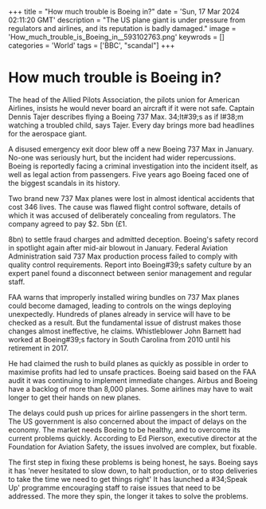 +++
title = "How much trouble is Boeing in?"
date = 'Sun, 17 Mar 2024 02:11:20 GMT'
description = "The US plane giant is under pressure from regulators and airlines, and its reputation is badly damaged."
image = 'How_much_trouble_is_Boeing_in__593102763.png'
keywrods =  []
categories = 'World'
tags = ['BBC', "scandal"]
+++

# How much trouble is Boeing in?

The head of the Allied Pilots Association, the pilots union for American Airlines, insists he would never board an aircraft if it were not safe.
Captain Dennis Tajer describes flying a Boeing 737 Max.
34;It<bb>#39;s as if I<bb>#38;m watching a troubled child, says Tajer.
Every day brings more bad headlines for the aerospace giant.

A disused emergency exit door blew off a new Boeing 737 Max in January.
No-one was seriously hurt, but the incident had wider repercussions.
Boeing is reportedly facing a criminal investigation into the incident itself, as well as legal action from passengers.
Five years ago Boeing faced one of the biggest scandals in its history.

Two brand new 737 Max planes were lost in almost identical accidents that cost 346 lives.
The cause was flawed flight control software, details of which it was accused of deliberately concealing from regulators.
The company agreed to pay $2.
5bn (£1.

8bn) to settle fraud charges and admitted deception.
Boeing's safety record in spotlight again after mid-air blowout in January.
Federal Aviation Administration said 737 Max production process failed to comply with quality control requirements.
Report into Boeing<bb>#39;s safety culture by an expert panel found a disconnect between senior management and regular staff.

FAA warns that improperly installed wiring bundles on 737 Max planes could become damaged, leading to controls on the wings deploying unexpectedly.
Hundreds of planes already in service will have to be checked as a result.
But the fundamental issue of distrust makes those changes almost ineffective, he claims.
Whistleblower John Barnett had worked at Boeing<bb>#39;s factory in South Carolina from 2010 until his retirement in 2017.

He had claimed the rush to build planes as quickly as possible in order to maximise profits had led to unsafe practices.
Boeing said based on the FAA audit it was continuing to implement immediate changes.
Airbus and Boeing have a backlog of more than 8,000 planes.
Some airlines may have to wait longer to get their hands on new planes.

The delays could push up prices for airline passengers in the short term.
The US government is also concerned about the impact of delays on the economy.
The market needs Boeing to be healthy, and to overcome its current problems quickly.
According to Ed Pierson, executive director at the Foundation for Aviation Safety, the issues involved are complex, but fixable.

The first step in fixing these problems is being honest, he says.
Boeing says it has 'never hesitated to slow down, to halt production, or to stop deliveries to take the time we need to get things right' It has launched a <bb>#34;Speak Up' programme encouraging staff to raise issues that need to be addressed.
The more they spin, the longer it takes to solve the problems.


